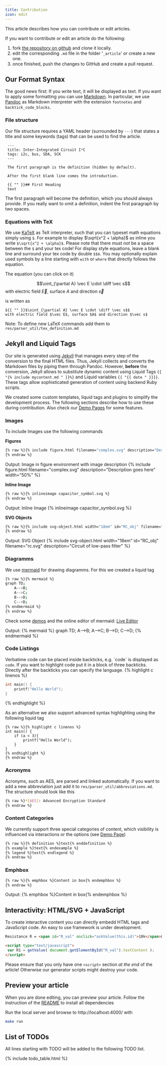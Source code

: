 ```yaml
---
title: Contribution
icon: edit
---
```


This article describes how you can contribute or edit articles.

If you want to contribute or edit an article do the following:

1. fork [the repository on github](https://github.com/latex4ei/tex4tum) and clone it locally.
2. edit the corresponding `.md` file in the folder '`_article`' or create a new one.
3. once finished, push the changes to GitHub and create a pull request.


## Our Format Syntax
The good news first: If you write text, it will be displayed as text. If you want to apply some formatting you can use [Markdown](/markdown.html).
In particular, we use [Pandoc](https://pandoc.org/MANUAL.html) as Markdown interpreter with the extension `footnotes` and `backtick_code_blocks`.



### File structure
Our file structure requires a YAML header (surrounded by `---`) that states a title and some keywords (tags) that can be used to find the article.

```
 ---
 title: Inter-Integrated Circuit I²C
 tags: i2c, bus, SDA, SCK
 ---

 The first paragraph is the definition (hidden by default).

 After the first blank line comes the introduction.

 {{ "" }}## First Heading
 text
```

The first paragraph will become the definition, which you should always provide. If you really want to omit a definition, indent the first paragraph by two spaces.



### Equations with TeX
We use [KaTeX](https://khan.github.io/KaTeX/) as TeX interpreter, such that you can typeset math equations simply using `$`.
For example to display $\sqrt{x^2 + \alpha}$ as inline you write `$\sqrt{x^2 + \alpha}$`. Please note that there must *not* be a space between the `$` and your tex code!
For display style equations, leave a blank line and surround your tex code by double `$$`s. You may optionally explain used symbols by a line starting with `with` or `where` that directly follows the equation.

The equation (you can click on it)

$$\oint_{\partial A} \vec E \cdot \diff \vec s$$
with electric field $\vec E$, surface $A$ and direction $\vec s$

is written as
```
${{ "" }}$\oint_{\partial A} \vec E \cdot \diff \vec s$$
with electric field $\vec E$, surface $A$ and direction $\vec s$
```

Note: To define new LaTeX commands add them to `res/parser_util/tex_definition.md`



## Jekyll and Liquid Tags
Our site is generated using [Jekyll](https://jekyllrb.com/) that manages every step of the conversion to the final HTML files. Thus, Jekyll collects and converts the Markdown files by piping them through Pandoc. However, **before** the conversion, Jekyll allows to substitute dynamic content using Liquid Tags `{{ "{% include mycontent.md " }}%}` and Liquid variables `{{ "{{ date " }}}}`. These tags allow sophisticated generation of content using backend Ruby scripts.

We created some custom templates, liquid tags and plugins to simplify the development process. The following sections describe how to use these during contribution. Also check our [Demo Pages](demo.html) for some features.


### Images
To include Images use the following commands

**Figures**
```bash
{% raw %}{% include figure.html filename="complex.svg" description="Description goes here" width="50%" %}
{% endraw %}
```
Output: Image in figure environment with image description
{% include figure.html filename="complex.svg" description="Description goes here" width="50%" %}

**Inline Image**
```bash
{% raw %}{% inlineimage capacitor_symbol.svg %}
{% endraw %}
```
Output: Inline Image {% inlineimage capacitor_symbol.svg %}

**SVG Objects**
```bash
{% raw %}{% include svg-object.html width="18em" id="RC_obj" filename="rc.svg" description="Circuit of low-pass filter" %}
{% endraw %}
```
Output: SVG Object
{% include svg-object.html width="18em" id="RC_obj" filename="rc.svg" description="Circuit of low-pass filter" %}


### Diagramms
We use [mermaid](https://knsv.github.io/mermaid) for drawing diagramms. For this we created a liquid tag
```bash
{% raw %}{% mermaid %}
graph TD;
    A-->B;
    A-->C;
    B-->D;
    C-->D;
{% endmermaid %}
{% endraw %}
```
Check some [demos](https://knsv.github.io/mermaid/#demos9) and the online editor of mermaid: [Live Editor](knsv.github.io/mermaid/live_editor)

Output:
{% mermaid %}
graph TD;
    A-->B;
    A-->C;
    B-->D;
    C-->D;
{% endmermaid %}


### Code Listings
Verbatime code can be placed inside backticks, e.g. \`code\` is displayed as
`code`.
If you want to highlight code put it in a block of three backticks. Directly after the backticks you can specify the language.
{% highlight c linenos %}
```c
int main() {
	printf("Hello World");
}
```
{% endhighlight %}

As an alternative we also support advanced syntax highlighting using the following liquid tag
```  
{% raw %}{% highlight c linenos %}
int main() {
	if (a < 3){
		printf("Hello World");
	}
}
{% endhighlight %}
{% endraw %}
```



### Acronyms
Acronyms, such as AES, are parsed and linked automatically. If you want to add a new abbreviation just add it to `res/parser_util/abbreviations.md`. The structure should look like this
```bash
{% raw %}*[AES]: Advanced Encryption Standard
{% endraw %}
```


### Content Categories
We currently support three special categories of content, which visibility is influenced via interactions or the options (see [Demo Page](demo.html))
```bash
{% raw %}{% definition %}text{% enddefinition %}
{% example %}text{% endexample %}
{% legend %}text{% endlegend %}
{% endraw %}
```

### Emphbox
```bash
{% raw %}{% emphbox %}Content in box{% endemphbox %}
{% endraw %}
```
Output:
{% emphbox %}Content in box{% endemphbox %}



## Interactivity: HTML/SVG + JavaScript
To create interactive content you can directly embedd HTML tags and JavaScript code. An easy to use framework is under development.
```HTML
Resistance R = <span id="R_val" onclick="askValue(this.id)">10k</span>Ω

<script type="text/javascript">
 var R1 = getValue( document.getElementById("R_val").textContent );
</script>
```


Please ensure that you only have one `<script>` section *at the end* of the article! Otherwise our generator scripts might destroy your code.





## Preview your article
When you are done editing, you can preview your article.
Follow the instruction of the [README](https://github.com/latex4ei/tex4tum/blob/master/README.md#contribution) to install all dependencies

Run the local server and browse to http://localhost:4000/ with
```bash
make run
```



## List of TODOs
All lines starting with TODO will be added to the following TODO list.

{% include todo_table.html %}
